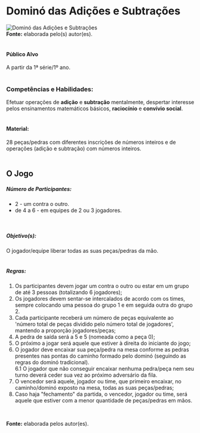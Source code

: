 # Dominó das Adições e Subtrações  

![Dominó das Adições e Subtrações](/imagens/jogos/domino-das-adicoes-e-subtracoes.png "Dominó das Adições e Subtrações")  
**Fonte:** elaborada pelo(s) autor(es).   
<br>  

#### <i class="fa fa-user"></i> Público Alvo
A partir da 1ª série/1º ano.  
<br>

### <i class="fa fa-child"></i> Competências e Habilidades:  
Efetuar operações de **adição** e **subtração** mentalmente, despertar interesse pelos ensinamentos matemáticos básicos, **raciocínio** e **convívio social**.  
<br>  

#### <i class="fa fa-scissors"></i> Material:  
28 peças/pedras com diferentes inscrições de números inteiros e de operações (adição e subtração) com números inteiros.  
<br>  

## <div class="row text-center">O Jogo</div>  
##### <i class="fa fa-users"></i> Número de Participantes:  
- 2 - um contra o outro.
- de 4 a 6 - em equipes de 2 ou 3 jogadores.  
<br>  

##### <i class="fa fa-trophy"></i> Objetivo(s):  
O jogador/equipe liberar todas as suas peças/pedras da mão.  
<br>  
##### <i class="fa fa-thumb-tack"></i> Regras:  
1.  Os participantes devem jogar um contra o outro ou estar em um grupo de até 3 pessoas (totalizando 6 jogadores);
2.	Os jogadores devem sentar-se intercalados de acordo com os times, sempre colocando uma pessoa do grupo 1 e em seguida outra do grupo 2.
3.  Cada participante receberá um número de peças equivalente ao 'número total de peças dividido pelo número total de jogadores', mantendo a proporção jogadores/peças;   
4.  A pedra de saída será a 5 e 5 (nomeada como a peça 0);  
5.  O próximo a jogar será aquele que estiver à direita do iniciante do jogo;  
6.  O jogador deve encaixar sua peça/pedra na mesa conforme as pedras presentes nas pontas do caminho formado pelo dominó (seguindo as regras do dominó tradicional).  
  6.1 O jogador que não conseguir encaixar nenhuma pedra/peça nem seu turno deverá ceder sua vez ao próximo adversário da fila. 
7.  O vencedor será aquele, jogador ou time, que primeiro encaixar, no caminho/dominó exposto na mesa, todas as suas peças/pedras;
8.  Caso haja "fechamento" da partida, o vencedor, jogador ou time, será aquele que estiver com a menor quantidade de peças/pedras em mãos.   
<br>  

**Fonte:** elaborada pelos autor(es).  
<br>  
<br>  
